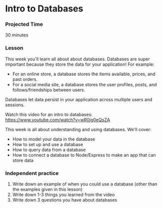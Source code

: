 # Intro to Databases

### Projected Time
30 minutes

### Lesson

This week you'll learn all about about databases. Databases are super important because they store the data for your application! 
For example:
- For an online store, a database stores the items available, prices, and past orders.
- For a social media site, a database stores the user profiles, posts, and follows/friendships between users.

Databases let data persist in your application across multiple users and sessions.

Watch this video for an intro to databases:
https://www.youtube.com/watch?v=wR0jg0eQsZA

This week is all about understanding and using databases. We'll cover:
- How to model your data in the database
- How to set up and use a database
- How to query data from a database
- How to connect a database to Node/Express to make an app that can store data

### Independent practice

1. Write down an example of when you could use a database (other than the examples given in this lesson)
2. Write down 1-3 things you learned from the video
3. Write down 3 questions you have about databases
